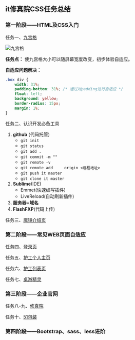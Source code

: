 ## it修真院CSS任务总结

### 第一阶段——HTML及CSS入门

任务一、[九宫格](http://www.dreamlai.com/task1-2/)

![九宫格](images/task1.gif)

**任务点：** 使九宫格大小可以随屏幕宽度改变，初步体验自适应。

**自适应问题解决：**

```css
.box div {
	width: 31%;
	padding-bottom: 31%; /* 通过对padding进行自适应 */
	float: left;
	background: yellow;
	border-radius: 15px;
	margin: 1%;
}
```

任务二、认识开发必备工具

1. **github** (代码托管)
   * `git init`
   * `git status`
   * `git add .`
   * `git commit -m ""`
   * `git remote -v`
   * `git remote add     origin <远程地址>`
   * `git push it master`
   * `git clone it master`
2. **Sublime**(IDE)
   * Emmet(快速编写插件)
   * LiveReload(自动刷新插件)
3. **服务器+域名**
4. **FlashFXP**(代码上传)

任务三、[魔镜介绍页](http://www.dreamlai.com/task3/)

### 第二阶段——常见WEB页面自适应

任务四、[登录页](http://www.dreamlai.com/task4/)

任务五、[护工个人主页](http://www.dreamlai.com/task5/)

任务六、[护工列表页](http://www.dreamlai.com/task6/)

任务七、[桌游精灵](http://www.dreamlai.com/task7/)

### 第三阶段——企业官网

任务八-九、[修真院](http://www.dreamlai.com/task8-9/)

任务十、[51包装](http://www.dreamlai.com/task10/)

### 第四阶段——Bootstrap、sass、less进阶
